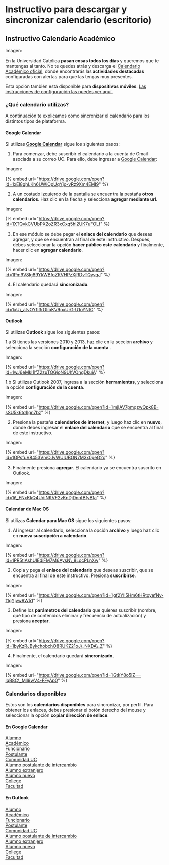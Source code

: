 # Instructivo para descargar y sincronizar calendario \(escritorio\)

## Instructivo Calendario Académico

Imagen: 



En la Universidad Católica **pasan cosas todos los días** y queremos que te mantengas al tanto. No te quedes atrás y descarga el [Calendario Académico oficial](http://admisionyregistros.uc.cl/images/pdf/calendarioUC/calendario_academico_2019.pdf), donde encontrarás las **actividades destacadas** configuradas con alertas para que las tengas muy presentes.

Esta opción también está disponible para **dispositivos móviles**. [Las instrucciones de configuración las puedes ver aquí.](instructivo-para-descargar-y-sincronizar-calendario.md)

### ¿Qué calendario utilizas?

A continuación te explicamos cómo sincronizar el calendario para los distintos tipos de plataforma.

#### Google Calendar

Si utilizas [**Google Calendar**](http://www.google.com/calendar) sigue los siguientes pasos:

1. Para comenzar, debe suscribir el calendario a la cuenta de Gmail asociada a su correo UC. Para ello, debe ingresar a [Google Calendar](http://www.google.com/calendar):

Imagen: 

{% embed url="https://drive.google.com/open?id=1xEl8ghLKh6UWiOpUqYjo-vRz9Xm4EMI9" %}

2. A un costado izquierdo de la pantalla se encuentra la pestaña **otros calendarios**. Haz clic en la flecha y selecciona **agregar mediante url**.

Imagen: 

{% embed url="https://drive.google.com/open?id=1XTQvkCVUbPX2oZR3xCxq5hi2UK7uFOLf" %}

3. En ese módulo se debe pegar el **enlace del calendario** que deseas agregar, y que se encuentran al final de este instructivo. Después, debes seleccionar la opción **hacer público este calendario** y finalmente, hacer clic en **agregar calendario**.

Imagen: 

{% embed url="https://drive.google.com/open?id=1Pm9V8lg89YkWBfoZKVHPzXjRDvTQyvqJ" %}

4. El calendario quedará **sincronizado**.

Imagen: 

{% embed url="https://drive.google.com/open?id=1xU\_atvOYfI3rOIibKV9pxUrGrU1oYNtO" %}

#### Outlook

Si utilizas **Outlook** sigue los siguientes pasos:

1.a Si tienes las versiones 2010 y 2013, haz clic en la sección **archivo** y selecciona la sección **configuración de la cuenta** .

Imagen: 

{% embed url="https://drive.google.com/open?id=1wJ6eMkl1lfZ2zuTQGjoN9UhVOngDkuiA" %}

1.b Si utilizas Outlook 2007, ingresa a la sección **herramientas**, y selecciona la opción **configuración de la cuenta**.

Imagen: 

{% embed url="https://drive.google.com/open?id=1mjIAV7pmqzwQpk8B-sSU5k6to1lgn7bz" %}

2. Presiona la pestaña **calendarios de internet**, y luego haz clic en **nuevo**, donde debes ingresar el **enlace del calendario** que se encuentra al final de este instructivo.

Imagen: 

{% embed url="https://drive.google.com/open?id=1GPsfuV8453VmOJvWUlUBON7M3x0peG2c" %}

3. Finalmente presiona **agregar**. El calendario ya se encuentra suscrito en Outlook.

Imagen: 

{% embed url="https://drive.google.com/open?id=1i\_FNxKkQ4UdiNKVF2vKnDjDnnfBfyB1a" %}

#### Calendar de Mac OS

Si utilizas **Calendar para Mac OS** sigue los siguientes pasos:

1. Al ingresar al calendario, selecciona la opción **archivo** y luego haz clic en **nueva suscripción a calendario**.

Imagen: 

{% embed url="https://drive.google.com/open?id=1PR5tiAshUIEdiFM7M6AysN\_8LocPLnXw" %}

2. Copia y pega el **enlace del calendario** que deseas suscribir, que se encuentra al final de este instructivo. Presiona **suscribirse**.

Imagen: 

{% embed url="https://drive.google.com/open?id=1gf2YIl5Hm6tHRtoyefNv-f1gYjvw9W51" %}

3. Define los **parámetros del calendario** que quieres suscribir \(nombre, qué tipo de contenidos eliminar y frecuencia de actualización\) y presiona **aceptar**.

Imagen: 

{% embed url="https://drive.google.com/open?id=1byKzRJBykchobchO8RUKZ21oJ\_NXDA\_Z" %}

4. Finalmente, el calendario quedará **sincronizado**.

Imagen: 

{% embed url="https://drive.google.com/open?id=1GtkY8o5iZ---lqB8C\_Mll9wV4-FFyAp0" %}

### Calendarios disponibles

Estos son los **calendarios disponibles** para sincronizar, por perfil. Para obtener los enlaces, debes presionar el botón derecho del mouse y seleccionar la opción **copiar dirección de enlace**.

#### En Google Calendar

[Alumno](https://calendar.google.com/calendar/ical/uc.cl_qq0otahfbtlv616n02184c9hjo@group.calendar.google.com/public/basic.ics)  
[Académico](https://calendar.google.com/calendar/ical/uc.cl_b2monugqiq34gpg74jdkfma0e4@group.calendar.google.com/public/basic.ics)  
[Funcionario](https://calendar.google.com/calendar/ical/uc.cl_pp7pgnldmqhl6qc4duancpbleg@group.calendar.google.com/public/basic.ics)  
[Postulante](https://calendar.google.com/calendar/ical/uc.cl_3ri0ouia11aqeobsp4d5tu4f44@group.calendar.google.com/public/basic.ics)  
[Comunidad UC](https://calendar.google.com/calendar/ical/uc.cl_6kvactld6hhehsg57rbl9kq64k@group.calendar.google.com/public/basic.ics)  
[Alumno postulante de intercambio](https://calendar.google.com/calendar/ical/uc.cl_ub2afrt81huul3s52aff6sb664@group.calendar.google.com/public/basic.ics)  
[Alumno extranjero](https://calendar.google.com/calendar/ical/uc.cl_u4rkvdlj8sb3bghid0466lcur4@group.calendar.google.com/public/basic.ics)  
[Alumno nuevo](https://calendar.google.com/calendar/ical/uc.cl_u4rkvdlj8sb3bghid0466lcur4@group.calendar.google.com/public/basic.ics)  
[College](https://calendar.google.com/calendar/ical/uc.cl_0vb6d28tuh4748ft78e97rt7n0@group.calendar.google.com/public/basic.ics)  
[Facultad](https://calendar.google.com/calendar/ical/uc.cl_o7rrti3u6von41j58esmo5mmis@group.calendar.google.com/public/basic.ics)

#### En Outlook

[Alumno](https://calendar.google.com/calendar/ical/uc.cl_qq0otahfbtlv616n02184c9hjo@group.calendar.google.com/public/basic.ics)  
[Académico](https://calendar.google.com/calendar/ical/uc.cl_b2monugqiq34gpg74jdkfma0e4@group.calendar.google.com/public/basic.ics)  
[Funcionario](https://calendar.google.com/calendar/ical/uc.cl_pp7pgnldmqhl6qc4duancpbleg@group.calendar.google.com/public/basic.ics)  
[Postulante](https://calendar.google.com/calendar/ical/uc.cl_3ri0ouia11aqeobsp4d5tu4f44@group.calendar.google.com/public/basic.ics)  
[Comunidad UC](https://calendar.google.com/calendar/ical/uc.cl_6kvactld6hhehsg57rbl9kq64k@group.calendar.google.com/public/basic.ics)  
[Alumno postulante de intercambio](https://calendar.google.com/calendar/ical/uc.cl_ub2afrt81huul3s52aff6sb664@group.calendar.google.com/public/basic.ics)  
[Alumno extranjero](https://calendar.google.com/calendar/ical/uc.cl_u4rkvdlj8sb3bghid0466lcur4@group.calendar.google.com/public/basic.ics)  
[Alumno nuevo](https://calendar.google.com/calendar/ical/uc.cl_u4rkvdlj8sb3bghid0466lcur4@group.calendar.google.com/public/basic.ics)  
[College](https://calendar.google.com/calendar/ical/uc.cl_0vb6d28tuh4748ft78e97rt7n0@group.calendar.google.com/public/basic.ics)  
[Facultad](https://calendar.google.com/calendar/ical/uc.cl_o7rrti3u6von41j58esmo5mmis@group.calendar.google.com/public/basic.ics)

